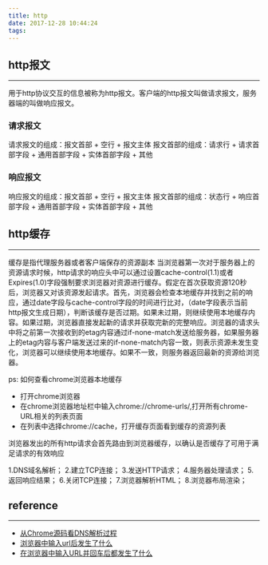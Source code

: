 ```yaml
---
title: http
date: 2017-12-28 10:44:24
tags:
---
```

## http报文
---------------
用于http协议交互的信息被称为http报文。客户端的http报文叫做请求报文，服务器端的叫做响应报文。

### 请求报文
请求报文的组成：报文首部 + 空行 + 报文主体
报文首部的组成：请求行 + 请求首部字段 + 通用首部字段 + 实体首部字段 + 其他
### 响应报文
响应报文的组成：报文首部 + 空行 + 报文主体
报文首部的组成：状态行 + 响应首部字段 + 通用首部字段 + 实体首部字段 + 其他
## http缓存
---------------
缓存是指代理服务器或者客户端保存的资源副本
当浏览器第一次对于服务器上的资源请求时候，http请求的响应头中可以通过设置cache-control(1.1)或者Expires(1.0)字段强制要求浏览器对资源进行缓存。假定在首次获取资源120秒后，浏览器又对该资源发起请求。首先，浏览器会检查本地缓存并找到之前的响应，通过date字段与cache-control字段的时间进行比对，（date字段表示当前http报文生成日期），判断该缓存是否过期。如果未过期，则继续使用本地缓存内容。如果过期，浏览器直接发起新的请求并获取完新的完整响应。浏览器的请求头中将之前第一次接收到的etag内容通过if-none-match发送给服务器，如果服务器上的etag内容与客户端发送过来的if-none-match内容一致，则表示资源未发生变化，浏览器可以继续使用本地缓存。如果不一致，则服务器返回最新的资源给浏览器。

ps: 如何查看chrome浏览器本地缓存
* 打开chrome浏览器
* 在chrome浏览器地址栏中输入chrome://chrome-urls/,打开所有chrome-URL相关的列表页面
* 在列表中选择chrome://cache，打开缓存页面看到缓存的资源列表

浏览器发出的所有http请求会首先路由到浏览器缓存，以确认是否缓存了可用于满足请求的有效响应

1.DNS域名解析；
2.建立TCP连接；
3.发送HTTP请求；
4.服务器处理请求；
5.返回响应结果；
6.关闭TCP连接；
7.浏览器解析HTML；
8.浏览器布局渲染；

## reference
-------------------
* [从Chrome源码看DNS解析过程](https://mp.weixin.qq.com/s/K7rdF82yi-yGk5-aN9Se8A)
* [浏览器中输入url后发生了什么](https://www.jianshu.com/p/c1dfc6caa520)
* [在浏览器中输入URL并回车后都发生了什么](https://www.cnblogs.com/tisikcci/p/5866753.html)




